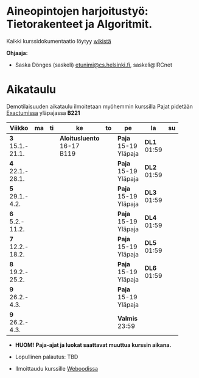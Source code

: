 # Aineopintojen harjoitustyö: Tietorakenteet ja Algoritmit.
Kaikki kurssidokumentaatio löytyy [wikistä](https://github.com/TiraLabra/2018_kevat_P3/wiki)

**Ohjaaja:**
* Saska Dönges (saskeli) etunimi@cs.helsinki.fi, saskeli@IRCnet

# Aikataulu

Demotilaisuuden aikataulu ilmoitetaan myöhemmin kurssilla
Pajat pidetään [Exactumissa](http://www.helsinki.fi/teknos/opetustilat/kumpula/gh2b/default.htm) yläpajassa **B221**

| Viikko | ma | ti | ke | to | pe | la | su |
| --- | --- | --- | --- | --- | --- | --- | --- |
| **3**<br>15.1.-<br>21.1. |  |  | **Aloitusluento**<br>16-17<br>B119 |  | **Paja**<br>15-19<br>Yläpaja | **DL1**<br>01:59<br> |  |
| **4**<br>22.1.-<br>28.1. |  |  |  |  | **Paja**<br>15-19<br>Yläpaja | **DL2**<br>01:59<br> |  |
| **5**<br>29.1.-<br>4.2. |  |  |  |  | **Paja**<br>15-19<br>Yläpaja | **DL3**<br>01:59<br> |  |
| **6**<br>5.2.-<br>11.2. |  |  |  |  | **Paja**<br>15-19<br>Yläpaja | **DL4**<br>01:59<br> |  |
| **7**<br>12.2.-<br>18.2. |  |  |  |  | **Paja**<br>15-19<br>Yläpaja | **DL5**<br>01:59<br> |  |
| **8**<br>19.2.-<br>25.2. |  |  |  |  | **Paja**<br>15-19<br>Yläpaja | **DL6**<br>01:59<br> |  |
| **9**<br>26.2.-<br>4.3. |  |  |  |  | **Paja**<br>15-19<br>Yläpaja |  |  |
| **9**<br>26.2.-<br>4.3. |  |  |  |  | **Valmis**<br>23:59 |  |  |

* **HUOM!** **Paja-ajat ja luokat saattavat muuttua kurssin aikana.**

* Lopullinen palautus: TBD

* Ilmoittaudu kurssille [Weboodissa](https://weboodi.helsinki.fi/hy/opettaptied.jsp?OpetTap=122468690&html=0)

